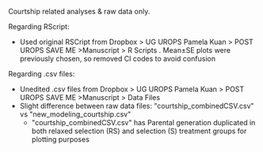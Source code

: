 Courtship related analyses & raw data only. 

Regarding RScript:
- Used original RSCript from Dropbox > UG UROPS Pamela Kuan > POST UROPS SAVE ME >Manuscript > R Scripts . Mean±SE plots were previously chosen, so removed CI codes to avoid confusion

Regarding .csv files:
- Unedited .csv files from Dropbox > UG UROPS Pamela Kuan > POST UROPS SAVE ME >Manuscript > Data Files
-  Slight difference between raw data files: "courtship_combinedCSV.csv" vs "new_modeling_courtship.csv"
   - "courtship_combinedCSV.csv" has Parental generation  duplicated in both relaxed selection (RS) and selection (S)  treatment groups for plotting purposes
